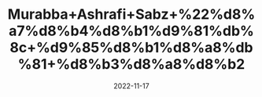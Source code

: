 ---
title: 'Murabba+Ashrafi+Sabz+%22%d8%a7%d8%b4%d8%b1%d9%81%db%8c+%d9%85%d8%b1%d8%a8%db%81+%d8%b3%d8%a8%d8%b2'
date: '2022-11-17' 
metatag: '' 
inventory: '0' 
draft: false 
# meta description 
shortDescripton: 'Pumpkin+Preserve+Green%22+++It+helps+to+improve+appetite.+It+also+improves+digestion+and+corrects+digestive+problems.'
description: 'Preserves+++%d9%85%d8%b1%d8%a8%db%81+%22+%d8%a7%da%86%d8%a7%d8%b1'
longdescription: ''
tags: ''
brand: ''
subCategory: ''
sellCount: '0'
featured: True
# product Price
price: '80.0'
# Product Short Description
shortDescription: 'Pumpkin+Preserve+Green%22+++It+helps+to+improve+appetite.+It+also+improves+digestion+and+corrects+digestive+problems.'
productID: '24529BFA-F43C-ED11-996A-005056B3A416'
type: 'products'
category: 'Preserves+++%d9%85%d8%b1%d8%a8%db%81+%22+%d8%a7%da%86%d8%a7%d8%b1' 
thumnailproduct: 'https://eraconnect.blob.core.windows.net/product-images/aminsaddiquidawakhana/7f07df2f-c5b2-4064-a360-fed2c14940fe.webp' 
images:
  - image: 'https://eraconnect.blob.core.windows.net/product-images/aminsaddiquidawakhana/7f07df2f-c5b2-4064-a360-fed2c14940fe.webp'  
Variants:
---